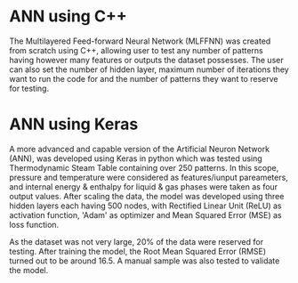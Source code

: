 # ANN using C++

The Multilayered Feed-forward Neural Network (MLFFNN) was created from scratch using C++,
allowing user to test any number of patterns having however many features or outputs
the dataset  possesses. The user can also set the number of hidden layer, maximum number 
of iterations they want to run the code for and the number of patterns they want to
reserve for testing.

# ANN using Keras

A more advanced and capable version of the Artificial Neuron Network (ANN), was developed
using Keras in python which was tested using Thermodynamic Steam Table containing over 250
patterns. In this scope, pressure and temperature were considered as features/iunput pareameters,
and internal energy & enthalpy for liquid & gas phases were taken as four output values.
After scaling the data, the model was developed using three hidden layers each having
500 nodes, with Rectified Linear Unit (ReLU) as activation function, 'Adam' as optimizer and
Mean Squared Error (MSE) as loss function.

As the dataset was not very large, 20% of the data were reserved for testing. After training
the model, the Root Mean Squared Error (RMSE) turned out to be around 16.5. A manual sample
was also tested to validate the model.
